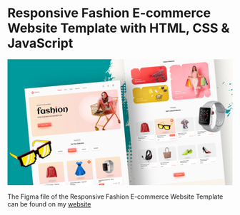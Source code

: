 # Responsive Fashion E-commerce Website Template with HTML, CSS & JavaScript

![Responsive Fashion E-commerce Website Template with HTML, CSS and JavaScript](https://raw.githubusercontent.com/wpcodevo/lc28-fashion-ecommerce-website/starter/fashion%20ecommerce%20website%20html%20css%20scss%20javascript.png 'Responsive Fashion E-commerce Website Template with HTML, CSS and JavaScript')

The Figma file of the Responsive Fashion E-commerce Website Template can be found on my [website](https://www.codevoweb.com)
